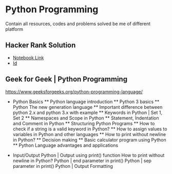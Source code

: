 # Python Programming
Contain all resources, codes and problems solved be me of different platform


## Hacker Rank Solution
* [Notebook Link](https://drive.google.com/file/d/1F5lQiU5ruqgkJWTftnMlPQmhEyETKssf/view?usp=sharing)
* [Id](https://www.hackerrank.com/vg11072001)


## Geek for Geek | Python Programming

https://www.geeksforgeeks.org/python-programming-language/

* Python Basics
** Python language introduction
** Python 3 basics
** Python The new generation language
** Important difference between python 2.x and python 3.x with example
** Keywords in Python | Set 1, Set 2
** Namespaces and Scope in Python
** Statement, Indentation and Comment in Python
** Structuring Python Programs
** How to check if a string is a valid keyword in Python?
** How to assign values to variables in Python and other languages
** How to print without newline in Python?
** Decision making
** Basic calculator program using Python
** Python Language advantages and applications
    
 * Input/Output
    Python | Output using print() function
    How to print without newline in Python?
    Python | end parameter in print()
    Python | sep parameter in print()
    Python | Output Formatting
